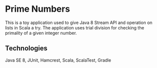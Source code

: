 # Prime Numbers
This is a toy application used to give Java 8 Stream API and operation on lists in Scala a try.
The application uses trial division for checking the primality of a given integer number.

## Technologies
Java SE 8, JUnit, Hamcrest, Scala, ScalaTest, Gradle